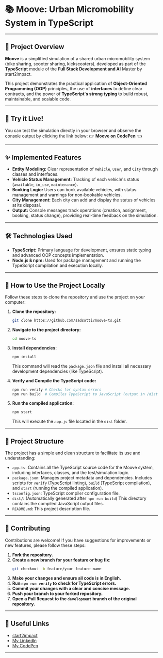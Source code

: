 # 📚 Moove: Urban Micromobility System in TypeScript

---

## 🚀 Project Overview

**Moove** is a simplified simulation of a shared urban micromobility system (bike sharing, scooter sharing, kickscooters), developed as part of the **TypeScript** module of the **Full Stack Development and AI** Master by start2impact.

This project demonstrates the practical application of **Object-Oriented Programming (OOP)** principles, the use of **interfaces** to define clear contracts, and the power of **TypeScript's strong typing** to build robust, maintainable, and scalable code.

---

## 🔗 Try it Live!

You can test the simulation directly in your browser and observe the console output by clicking the link below:
👉 **[Moove on CodePen](https://codepen.io/sadsotti/pen/gbardBj)** 👈

---

## ✨ Implemented Features

* **Entity Modeling:** Clear representation of `Vehicle`, `User`, and `City` through classes and interfaces.
* **Vehicle Status Management:** Tracking of each vehicle's status (`available`, `in_use`, `maintenance`).
* **Booking Logic:** Users can book available vehicles, with status management and warnings for non-bookable vehicles.
* **City Management:** Each city can add and display the status of vehicles at its disposal.
* **Output:** Console messages track operations (creation, assignment, booking, status change), providing real-time feedback on the simulation.

---

## 🛠️ Technologies Used

* **TypeScript:** Primary language for development, ensures static typing and advanced OOP concepts implementation.
* **Node.js & npm:** Used for package management and running the TypeScript compilation and execution locally.

---

## 🚀 How to Use the Project Locally

Follow these steps to clone the repository and use the project on your computer:

1.  **Clone the repository:**
    ```bash
    git clone https://github.com/sadsotti/moove-ts.git
    ```

2.  **Navigate to the project directory:**
    ```bash
    cd moove-ts
    ```

3.  **Install dependencies:**
    ```bash
    npm install
    ```
    This command will read the `package.json` file and install all necessary development dependencies (like TypeScript).

4.  **Verify and Compile the TypeScript code:**
    ```bash
    npm run verify # Checks for syntax errors
    npm run build  # Compiles TypeScript to JavaScript (output in /dist folder)
    ```

5.  **Run the compiled application:**
    ```bash
    npm start
    ```
    This will execute the `app.js` file located in the `dist` folder.

---

## 📂 Project Structure

The project has a simple and clean structure to facilitate its use and understanding:

* `app.ts`: Contains all the TypeScript source code for the Moove system, including interfaces, classes, and the test/simulation logic.
* `package.json`: Manages project metadata and dependencies. Includes scripts for `verify` (TypeScript linting), `build` (TypeScript compilation), and `start` (running the compiled application).
* `tsconfig.json`: TypeScript compiler configuration file.
* `dist/`: (Automatically generated after `npm run build`) This directory contains the compiled JavaScript output files.
* `README.md`: This project description file.

---

## 🤝 Contributing

Contributions are welcome! If you have suggestions for improvements or new features, please follow these steps:

1.  **Fork the repository.**
2.  **Create a new branch for your feature or bug fix:**
    ```bash
    git checkout -b feature/your-feature-name
    ```
3.  **Make your changes and ensure all code is in English.**
4.  **Run `npm run verify` to check for TypeScript errors.**
5.  **Commit your changes with a clear and concise message.**
6.  **Push your branch to your forked repository.**
7.  **Open a Pull Request to the `development` branch of the original repository.**

---

## 🔗 Useful Links

* [start2impact](https://www.start2impact.it/)
* [My LinkedIn](https://www.linkedin.com/in/lorenzo-sottile/)
* [My CodePen](https://codepen.io/sadsotti)

---
